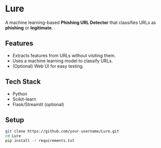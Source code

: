 # Lure
A machine learning-based **Phishing URL Detector** that classifies URLs as **phishing** or **legitimate**.

## Features
- Extracts features from URLs without visiting them.
- Uses a machine learning model to classify URLs.
- (Optional) Web UI for easy testing.

## Tech Stack
- Python
- Scikit-learn
- Flask/Streamlit (optional)

## Setup
```bash
git clone https://github.com/your-username/Lure.git
cd Lure
pip install -r requirements.txt
